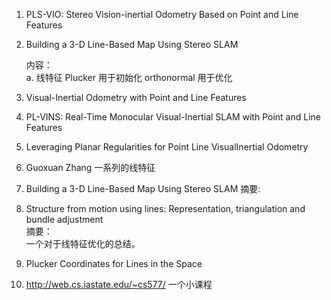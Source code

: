 <!--
 * @Author: Liu Weilong
 * @Date: 2021-01-21 16:26:32
 * @LastEditors: Liu Weilong 
 * @LastEditTime: 2021-01-31 13:35:43
 * @FilePath: /3rd-test-learning/doc/SLAM-related/line_representation_and_optimzation/paper_reading.md
 * @Description: 
-->
1. PLS-VIO: Stereo Vision-inertial Odometry Based
on Point and Line Features 

2. Building a 3-D Line-Based Map Using
Stereo SLAM<br>

    内容：<br>
    a. 线特征 Plucker 用于初始化 orthonormal 用于优化
    
3. Visual-Inertial
Odometry with Point and Line Features

4. PL-VINS: Real-Time Monocular Visual-Inertial SLAM with Point and
Line Features

5. Leveraging Planar Regularities for Point Line VisualInertial Odometry

6. Guoxuan Zhang 一系列的线特征
7. Building a 3-D Line-Based Map Using
Stereo SLAM
摘要:<br>

8. Structure from motion using lines: Representation, triangulation and bundle adjustment<br>
   摘要：<br>
   一个对于线特征优化的总结。<br>
   

9. Plucker Coordinates for Lines in the Space
   
10. http://web.cs.iastate.edu/~cs577/ 一个小课程